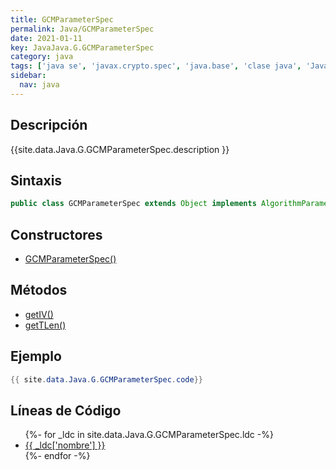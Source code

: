 ```yaml
---
title: GCMParameterSpec
permalink: Java/GCMParameterSpec
date: 2021-01-11
key: JavaJava.G.GCMParameterSpec
category: java
tags: ['java se', 'javax.crypto.spec', 'java.base', 'clase java', 'Java 1.7']
sidebar: 
  nav: java
---
```


## Descripción
{{site.data.Java.G.GCMParameterSpec.description }}

## Sintaxis
~~~java
public class GCMParameterSpec extends Object implements AlgorithmParameterSpec
~~~

## Constructores
* [GCMParameterSpec()](/Java/GCMParameterSpec/GCMParameterSpec/)

## Métodos
* [getIV()](/Java/GCMParameterSpec/getIV)
* [getTLen()](/Java/GCMParameterSpec/getTLen)

## Ejemplo
~~~java
{{ site.data.Java.G.GCMParameterSpec.code}}
~~~

## Líneas de Código
<ul>
{%- for _ldc in site.data.Java.G.GCMParameterSpec.ldc -%}
   <li>
       <a href="{{_ldc['url'] }}">{{ _ldc['nombre'] }}</a>
   </li>
{%- endfor -%}
</ul>
